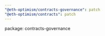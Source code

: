 ```yaml
---
"@eth-optimism/contracts-governance": patch
"@eth-optimism/contracts": patch
---
```


package: contracts-governance
